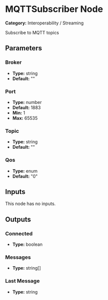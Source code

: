 
# MQTTSubscriber Node

**Category:** Interoperability / Streaming

Subscribe to MQTT topics

## Parameters


### Broker
- **Type:** string
- **Default:** ""





### Port
- **Type:** number
- **Default:** 1883
- **Min:** 1
- **Max:** 65535



### Topic
- **Type:** string
- **Default:** ""





### Qos
- **Type:** enum
- **Default:** "0"





## Inputs

This node has no inputs.

## Outputs


### Connected
- **Type:** boolean



### Messages
- **Type:** string[]



### Last Message
- **Type:** string




